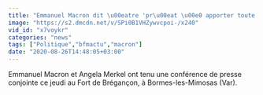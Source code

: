 ```yaml
---
title: "Emmanuel Macron dit \u00eatre 'pr\u00eat \u00e0 apporter toute l'assistance n\u00e9cessaire \u00e0 Alexe\u00ef Navalny et \u00e0 ses proches'"
image: "https://s2.dmcdn.net/v/SPi0B1VHZywvcpoi-/x240"
vid_id: "x7voykr"
categories: "news"
tags: ["Politique","bfmactu","macron"]
date: "2020-08-26T14:48:05+03:00"
---
```

Emmanuel Macron et Angela Merkel ont tenu une conférence de presse conjointe ce jeudi au Fort de Brégançon, à Bormes-les-Mimosas (Var).

